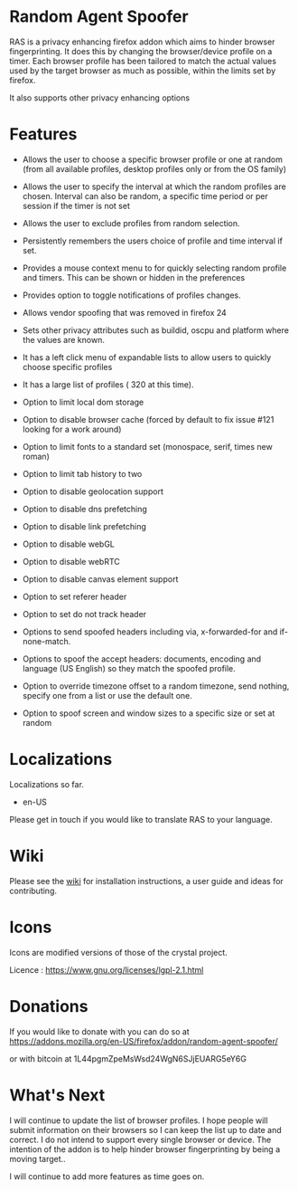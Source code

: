 # Random Agent Spoofer #


RAS is a privacy enhancing firefox addon which aims to hinder browser
fingerprinting. It does this by changing the browser/device profile on a timer.
Each browser profile has been tailored to match the actual values used by the target 
browser as much as possible, within the limits set by firefox.

It also supports other privacy enhancing options


# Features #

- Allows the user to choose a specific browser profile or one at random (from all available profiles, desktop profiles only or from the OS family)  

- Allows the user to specify the interval at which the random profiles are
  chosen. Interval can also be random, a specific time period or per session if the timer is not set

- Allows the user to exclude profiles from random selection.

- Persistently remembers the users choice of profile and time interval if set.

- Provides a mouse context menu to for quickly selecting random profile and timers. This can be shown or hidden in the preferences

- Provides option to toggle notifications of profiles changes. 

- Allows vendor spoofing that was removed in firefox 24

- Sets other privacy attributes such as buildid, oscpu and platform where the
  values are known.

- It has a left click menu of expandable lists to allow users to quickly choose
  specific profiles

- It has a large list of profiles ( 320 at this time).

- Option to limit local dom storage

- Option to disable browser cache (forced by default to fix issue #121 looking for a work around)

- Option to limit fonts to a standard set (monospace, serif, times new roman)

- Option to limit tab history to two

- Option to disable geolocation support

- Option to disable dns prefetching

- Option to disable link prefetching

- Option to disable webGL

- Option to disable webRTC

- Option to disable canvas element support

- Option to set referer header

- Option to set do not track header 

- Options to send spoofed headers including  via, x-forwarded-for and if-none-match.
 
- Options to spoof the accept headers: documents, encoding and language (US English) so they match the spoofed profile.

- Option to override timezone offset to a random timezone, send nothing, specify one from a list or use the default one.

- Option to spoof screen and window sizes to a specific size or set at random


# Localizations #

Localizations so far.

- en-US

Please get in touch if you would like to translate RAS to your language.


# Wiki #

Please see the [wiki](https://github.com/dillbyrne/random-agent-spoofer/wiki) for installation instructions, a user guide and ideas for contributing.




# Icons #

Icons are modified versions of those of the crystal project.

Licence : https://www.gnu.org/licenses/lgpl-2.1.html


# Donations #

If you would like to donate with you can do so at
https://addons.mozilla.org/en-US/firefox/addon/random-agent-spoofer/

or with bitcoin at
1L44pgmZpeMsWsd24WgN6SJjEUARG5eY6G

# What's Next #

I will continue to update the list of browser profiles. I hope people will submit 
information on their browsers so I can keep the list up to date and correct. I do 
not intend to support every single browser or device. The intention of the addon 
is to help hinder browser fingerprinting by being a moving target..

I will continue to add more features as time goes on.
